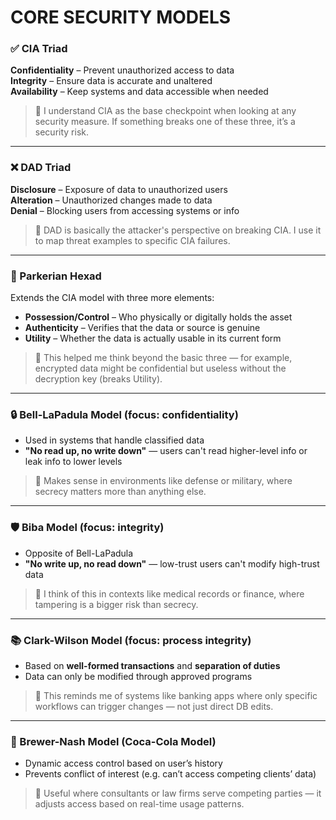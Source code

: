 # CORE SECURITY MODELS

### ✅ CIA Triad

**Confidentiality** – Prevent unauthorized access to data  
**Integrity** – Ensure data is accurate and unaltered  
**Availability** – Keep systems and data accessible when needed

> 🧠 I understand CIA as the base checkpoint when looking at any security measure. If something breaks one of these three, it’s a security risk.

---------------------------------------------------------------------------------------------------------------------------------------------------------

### ❌ DAD Triad

**Disclosure** – Exposure of data to unauthorized users  
**Alteration** – Unauthorized changes made to data  
**Denial** – Blocking users from accessing systems or info

> 🧠 DAD is basically the attacker's perspective on breaking CIA. I use it to map threat examples to specific CIA failures.

--------------------------------------------------------------------------------------------------------------------------------------------------------

### 🔷 Parkerian Hexad

Extends the CIA model with three more elements:

- **Possession/Control** – Who physically or digitally holds the asset  
- **Authenticity** – Verifies that the data or source is genuine  
- **Utility** – Whether the data is actually usable in its current form

> 🧠 This helped me think beyond the basic three — for example, encrypted data might be confidential but useless without the decryption key (breaks Utility).

--------------------------------------------------------------------------------------------------------------------------------------------------------

### 🔒 Bell-LaPadula Model (focus: confidentiality)

- Used in systems that handle classified data  
- **"No read up, no write down"** — users can't read higher-level info or leak info to lower levels

> 🧠 Makes sense in environments like defense or military, where secrecy matters more than anything else.

-----------------------------------------------------------------------------------------------------------------------------------------------------------

### 🛡️ Biba Model (focus: integrity)

- Opposite of Bell-LaPadula  
- **"No write up, no read down"** — low-trust users can't modify high-trust data

> 🧠 I think of this in contexts like medical records or finance, where tampering is a bigger risk than secrecy.

----------------------------------------------------------------------------------------------------------------------------------------------------------

### 📚 Clark-Wilson Model (focus: process integrity)

- Based on **well-formed transactions** and **separation of duties**  
- Data can only be modified through approved programs

> 🧠 This reminds me of systems like banking apps where only specific workflows can trigger changes — not just direct DB edits.

-----------------------------------------------------------------------------------------------------------------------------------------------------------

### 🧱 Brewer-Nash Model (Coca-Cola Model)

- Dynamic access control based on user’s history  
- Prevents conflict of interest (e.g. can’t access competing clients’ data)

> 🧠 Useful where consultants or law firms serve competing parties — it adjusts access based on real-time usage patterns.

